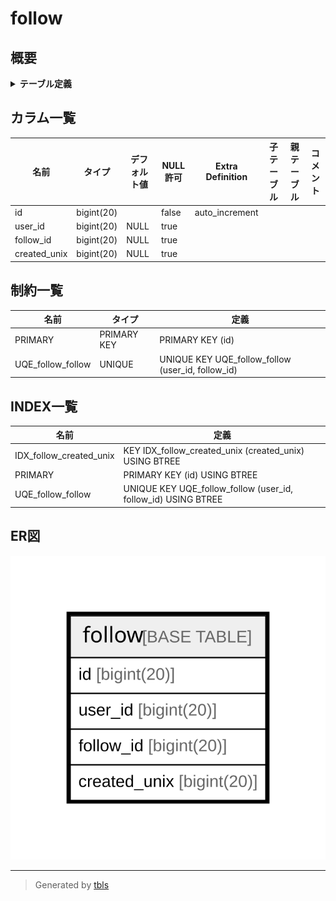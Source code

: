 # follow

## 概要

<details>
<summary><strong>テーブル定義</strong></summary>

```sql
CREATE TABLE `follow` (
  `id` bigint(20) NOT NULL AUTO_INCREMENT,
  `user_id` bigint(20) DEFAULT NULL,
  `follow_id` bigint(20) DEFAULT NULL,
  `created_unix` bigint(20) DEFAULT NULL,
  PRIMARY KEY (`id`),
  UNIQUE KEY `UQE_follow_follow` (`user_id`,`follow_id`),
  KEY `IDX_follow_created_unix` (`created_unix`)
) ENGINE=InnoDB DEFAULT CHARSET=utf8mb4 ROW_FORMAT=DYNAMIC
```

</details>

## カラム一覧

| 名前           | タイプ        | デフォルト値       | NULL許可   | Extra Definition | 子テーブル      | 親テーブル      | コメント     |
| ------------ | ---------- | ------------ | -------- | ---------------- | ---------- | ---------- | -------- |
| id           | bigint(20) |              | false    | auto_increment   |            |            |          |
| user_id      | bigint(20) | NULL         | true     |                  |            |            |          |
| follow_id    | bigint(20) | NULL         | true     |                  |            |            |          |
| created_unix | bigint(20) | NULL         | true     |                  |            |            |          |

## 制約一覧

| 名前                | タイプ         | 定義                                                |
| ----------------- | ----------- | ------------------------------------------------- |
| PRIMARY           | PRIMARY KEY | PRIMARY KEY (id)                                  |
| UQE_follow_follow | UNIQUE      | UNIQUE KEY UQE_follow_follow (user_id, follow_id) |

## INDEX一覧

| 名前                      | 定義                                                            |
| ----------------------- | ------------------------------------------------------------- |
| IDX_follow_created_unix | KEY IDX_follow_created_unix (created_unix) USING BTREE        |
| PRIMARY                 | PRIMARY KEY (id) USING BTREE                                  |
| UQE_follow_follow       | UNIQUE KEY UQE_follow_follow (user_id, follow_id) USING BTREE |

## ER図

![er](follow.svg)

---

> Generated by [tbls](https://github.com/k1LoW/tbls)
